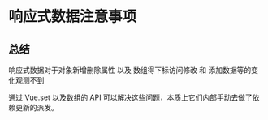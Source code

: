 # 响应式数据注意事项



## 总结
响应式数据对于对象新增删除属性 以及 数组得下标访问修改 和 添加数据等的变化观测不到

通过 Vue.set 以及数组的 API 可以解决这些问题，本质上它们内部手动去做了依赖更新的派发。